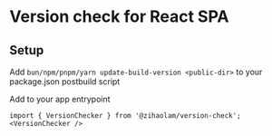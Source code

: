 # Version check for React SPA

## Setup

Add `bun/npm/pnpm/yarn update-build-version <public-dir>` to your package.json postbuild script

Add to your app entrypoint

```
import { VersionChecker } from '@zihaolam/version-check';
<VersionChecker />
```
